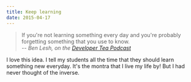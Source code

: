 ```yaml
---
title: Keep learning
date: 2015-04-17
---
```


> If you're not learning something every day and you're probably forgetting something that you use to know.  
> <cite>-- Ben Lesh, on the [Developer Tea Podcast][1]</cite>

I love this idea. I tell my students all the time that they should learn something new everyday. It's the montra that I live my life by! But I had never thought of the inverse.

[1]: https://www.developertea.com/episodes/10034
